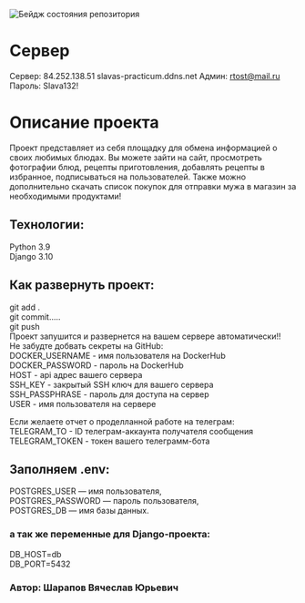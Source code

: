 ![Бейдж состояния репозитория](https://github.com/Slava-prog/foodgram-project-react/actions/workflows/main.yml/badge.svg)

#  Сервер

Сервер: 84.252.138.51   slavas-practicum.ddns.net
Админ: rtost@mail.ru
Пароль: Slava132!

#  Описание проекта

Проект представляет из себя площадку для обмена информацией о своих любимых блюдах.
Вы можете зайти на сайт, просмотреть фотографии блюд, рецепты приготовления, добавлять рецепты
в избранное, подписываться на пользователей.
Также можно дополнительно скачать список покупок для отправки мужа в магазин за необходимыми продуктами!

## Технологии:

Python 3.9  
Django 3.10

## Как развернуть проект:

git add .  
git commit.....  
git push  
Проект запушится и развернется на вашем сервере автоматически!!  
Не забудте добвать секреты на GitHub:  
DOCKER_USERNAME - имя пользователя на DockerHub  
DOCKER_PASSWORD - пароль на DockerHub  
HOST - api адрес вашего сервера  
SSH_KEY - закрытый SSH ключ для вашего сервера  
SSH_PASSPHRASE - пароль для доступа на сервер  
USER - имя пользователя на сервере

Если желаете отчет о проделланной работе на телеграм:  
TELEGRAM_TO - ID телеграм-аккаунта получателя сообщения  
TELEGRAM_TOKEN - токен вашего телеграмм-бота

## Заполняем .env:
POSTGRES_USER — имя пользователя,  
POSTGRES_PASSWORD — пароль пользователя,  
POSTGRES_DB — имя базы данных.
### а так же переменные для Django-проекта:
DB_HOST=db  
DB_PORT=5432

### Автор: Шарапов Вячеслав Юрьевич
